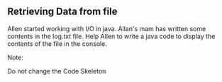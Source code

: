 ## Retrieving Data from file



Allen started working with I/O in java. Allan's mam has written some contents in the log.txt file. Help Allen to write a java code to display the contents of the file in the console.

Note:

Do not change the Code Skeleton